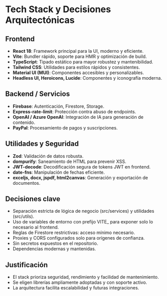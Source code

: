 # Tech Stack y Decisiones Arquitectónicas

## Frontend

- **React 18**: Framework principal para la UI, moderno y eficiente.
- **Vite**: Bundler rápido, soporte para HMR y optimización de build.
- **TypeScript**: Tipado estático para mayor robustez y mantenibilidad.
- **Tailwind CSS**: Utilidades para estilos rápidos y consistentes.
- **Material UI (MUI)**: Componentes accesibles y personalizables.
- **Headless UI, Heroicons, Lucide**: Componentes y iconografía moderna.

## Backend / Servicios

- **Firebase**: Autenticación, Firestore, Storage.
- **Express-rate-limit**: Protección contra abuso de endpoints.
- **OpenAI / Azure OpenAI**: Integración de IA para generación de contenido.
- **PayPal**: Procesamiento de pagos y suscripciones.

## Utilidades y Seguridad

- **Zod**: Validación de datos robusta.
- **dompurify**: Saneamiento de HTML para prevenir XSS.
- **JWT-decode**: Decodificación segura de tokens JWT en frontend.
- **date-fns**: Manipulación de fechas eficiente.
- **exceljs, docx, jspdf, html2canvas**: Generación y exportación de documentos.

## Decisiones clave

- Separación estricta de lógica de negocio (src/services) y utilidades (src/utils).
- Uso de variables de entorno con prefijo VITE_ para exponer solo lo necesario al frontend.
- Reglas de Firestore restrictivas: acceso mínimo necesario.
- Proxies y CORS configurados solo para orígenes de confianza.
- Sin secretos expuestos en el repositorio.
- Dependencias modernas y mantenidas.

## Justificación

- El stack prioriza seguridad, rendimiento y facilidad de mantenimiento.
- Se eligen librerías ampliamente adoptadas y con soporte activo.
- La arquitectura facilita escalabilidad y futuras integraciones.
